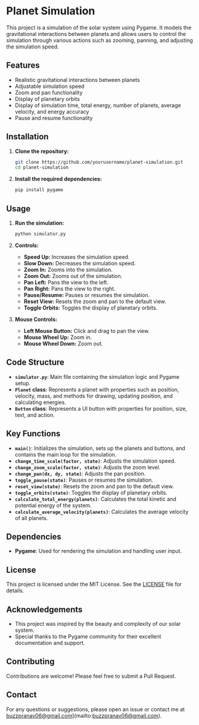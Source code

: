 # Planet Simulation

This project is a simulation of the solar system using Pygame. It models the gravitational interactions between planets and allows users to control the simulation through various actions such as zooming, panning, and adjusting the simulation speed.

## Features

- Realistic gravitational interactions between planets
- Adjustable simulation speed
- Zoom and pan functionality
- Display of planetary orbits
- Display of simulation time, total energy, number of planets, average velocity, and energy accuracy
- Pause and resume functionality

## Installation

1. **Clone the repository:**

    ```sh
    git clone https://github.com/yourusername/planet-simulation.git
    cd planet-simulation
    ```

2. **Install the required dependencies:**

    ```sh
    pip install pygame
    ```

## Usage

1. **Run the simulation:**

    ```sh
    python simulator.py
    ```

2. **Controls:**

    - **Speed Up:** Increases the simulation speed.
    - **Slow Down:** Decreases the simulation speed.
    - **Zoom In:** Zooms into the simulation.
    - **Zoom Out:** Zooms out of the simulation.
    - **Pan Left:** Pans the view to the left.
    - **Pan Right:** Pans the view to the right.
    - **Pause/Resume:** Pauses or resumes the simulation.
    - **Reset View:** Resets the zoom and pan to the default view.
    - **Toggle Orbits:** Toggles the display of planetary orbits.

3. **Mouse Controls:**

    - **Left Mouse Button:** Click and drag to pan the view.
    - **Mouse Wheel Up:** Zoom in.
    - **Mouse Wheel Down:** Zoom out.

## Code Structure

- **`simulator.py`**: Main file containing the simulation logic and Pygame setup.
- **`Planet` class**: Represents a planet with properties such as position, velocity, mass, and methods for drawing, updating position, and calculating energies.
- **`Button` class**: Represents a UI button with properties for position, size, text, and action.

## Key Functions

- **`main()`**: Initializes the simulation, sets up the planets and buttons, and contains the main loop for the simulation.
- **`change_time_scale(factor, state)`**: Adjusts the simulation speed.
- **`change_zoom_scale(factor, state)`**: Adjusts the zoom level.
- **`change_pan(dx, dy, state)`**: Adjusts the pan position.
- **`toggle_pause(state)`**: Pauses or resumes the simulation.
- **`reset_view(state)`**: Resets the zoom and pan to the default view.
- **`toggle_orbits(state)`**: Toggles the display of planetary orbits.
- **`calculate_total_energy(planets)`**: Calculates the total kinetic and potential energy of the system.
- **`calculate_average_velocity(planets)`**: Calculates the average velocity of all planets.

## Dependencies

- **Pygame**: Used for rendering the simulation and handling user input.

## License

This project is licensed under the MIT License. See the [LICENSE](LICENSE) file for details.

## Acknowledgements

- This project was inspired by the beauty and complexity of our solar system.
- Special thanks to the Pygame community for their excellent documentation and support.

## Contributing

Contributions are welcome! Please feel free to submit a Pull Request.

## Contact

For any questions or suggestions, please open an issue or contact me at buzzpranav06@gmail.com](mailto:buzzpranav06@gmail.com).